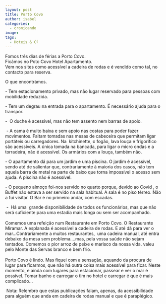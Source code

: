 ```yaml
---
layout: post
title: Porto Covo
author: isabel
categories:
  - cronicando
image:
tags:
  - Hoteis & Cª
---
```

Fomos tr&ecirc;s dias de férias a Porto Covo.<br>Fic&aacute;mos no Poto Covo Hotel Apartamento.<br>Vem nos sites como acess&iacute;vel a cadeira de rodas e é vendido como tal, no contacto para reserva.

O que encontr&aacute;mos.

\- Tem estacionamento privado, mas n&atilde;o lugar reservado para pessoas com mobilidade reduzida.

\- Tem um degrau na entrada para o apartamento. &Eacute; necess&aacute;rio ajuda para o transpor.

\-&nbsp; O duche é acess&iacute;vel, mas n&atilde;o tem assento nem barras de apoio.

&nbsp;- A cama é muito baixa e sem apoio nas costas para poder fazer movimentos. Faltam tomadas nas mesas de cabeceira que permitam ligar port&aacute;teis ou carregadores. Na&nbsp; kitchinette, o fog&atilde;o, lava lou&ccedil;a e frigorifico s&atilde;o acess&iacute;veis. A &uacute;nica tomada na bancada, para ligar o micro ondas e a torradeira, n&atilde;o é acess&iacute;vel. Os arm&aacute;rios com a lou&ccedil;a, também n&atilde;o.

\- O apartamento d&aacute; para um jardim e uma piscina. O jardim é acess&iacute;vel, sendo até de salientar que, contrariamente &agrave; maioria dos casos, n&atilde;o tem aquela barra de metal na parte de baixo que torna imposs&iacute;vel o acesso sem ajuda. A piscina n&atilde;o é acess&iacute;vel.

\- O pequeno almo&ccedil;o foi-nos servido no quarto porque, devido ao Covid , o Buffet n&atilde;o estava a ser servido na sala habitual. A sala é no piso térreo. N&atilde;o a fui visitar. O Bar é no primeiro andar, com escadas.

&nbsp;-&nbsp; H&aacute; uma&nbsp; grande disponibilidade de todos os funcion&aacute;rios, mas que n&atilde;o ser&aacute; suficiente para uma estadia mais longa ou sem ser acompanhado.<br><br>Comemos uma refei&ccedil;&atilde;o num Restaurante em Porto Covo. O Restaurante Miramar. A esplanada é acess&iacute;vel a cadeira de rodas. E até d&aacute; para ver o mar…Contrariamente a muitos restaurantes,&nbsp; uma cadeira manual, até entra debaixo da mesa sem problema….mas, pela vossa sa&uacute;de n&atilde;o sejam tentados. Comemos o pior arroz de peixe e marisco da nossa vida. valeu pelo Monte das Servas branco e bem frio.<br><br>Porto Covo é lindo. Mas fiquei com a sensa&ccedil;&atilde;o, aquando da procura de lugar para ficarmos, que n&atilde;o h&aacute; outra coisa mais acess&iacute;vel para ficar. Neste momento, e ainda com lugares para estacionar, passear e ver o mar é poss&iacute;vel. Tomar banho e carregar o tlm no hotel e carregar é que é mais complicado…

&nbsp;Nota: Relembro que estas publica&ccedil;&otilde;es falam, apenas, da acessibilidade para alguém que anda em cadeira de rodas manual e que é paraplégico.<br>&nbsp;
